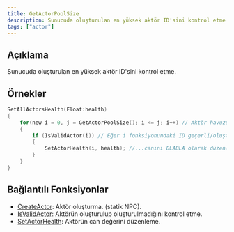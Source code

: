 ```yaml
---
title: GetActorPoolSize
description: Sunucuda oluşturulan en yüksek aktör ID'sini kontrol etme.
tags: ["actor"]
---
```


<VersionWarnTR version='SA-MP 0.3.7' />

## Açıklama

Sunucuda oluşturulan en yüksek aktör ID'sini kontrol etme.

## Örnekler

```c
SetAllActorsHealth(Float:health)
{
    for(new i = 0, j = GetActorPoolSize(); i <= j; i++) // Aktör havuzunu oluşturduk. J fonksiyonunu oluşturulmuş en yüksek ID'ye sahip aktöre eşitledik ve döngümüzü oluşturduk.
    {
        if (IsValidActor(i)) // Eğer i fonksiyonundaki ID geçerli/oluşturulmuş bir aktörse...
        {
            SetActorHealth(i, health); //...canını BLABLA olarak düzenledik.
        }
    }
}
```

## Bağlantılı Fonksiyonlar

- [CreateActor](CreateActor): Aktör oluşturma. (statik NPC).
- [IsValidActor](isValidActor): Aktörün oluşturulup oluşturulmadığını kontrol etme.
- [SetActorHealth](SetActorHealth): Aktörün can değerini düzenleme.
